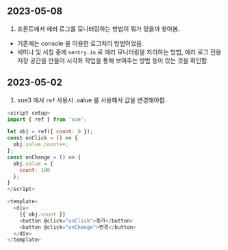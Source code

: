 ## 2023-05-08
1. 프론트에서 에러 로그를 모니터링하는 방법이 뭐가 있을까 찾아봄.
 - 기존에는 console 을 이용한 로그처리 방법이었음.
 - 세미나 및 서칭 중에 `sentry.io` 로 에러 모니터링을 처리하는 방법, 에러 로그 전용 저장 공간을 만들어 시각화 작업을 통해 보여주는 방법 등이 있는 것을 확인함. 

## 2023-05-02
1. vue3 에서 `ref` 사용시 .value 를 사용해서 값을 변경해야함.

```js
<script setup>
import { ref } from 'vue';

let obj = ref({ count: 0 });
const onClick = () => {
  obj.value.count++;
};
const onChange = () => {
  obj.value = {
    count: 100
  };
}
</script>

<template>
  <div>
    {{ obj.count }}
    <button @click="onClick">증가</button>
    <button @click="onChange">변경</button>
  </div>
</template>
```